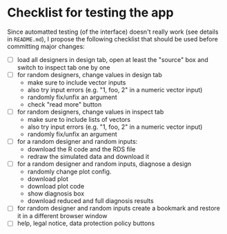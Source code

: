 # Checklist for testing the app

Since automatted testing (of the interface) doesn't really work (see details in `README.md`), I propose the following checklist that should be used before committing major changes:


- [ ] load all designers in design tab, open at least the "source" box and switch to inspect tab one by one
- [ ] for random designers, change values in design tab
    - make sure to include vector inputs
    - also try input errors (e.g. "1, foo, 2" in a numeric vector input)
    - randomly fix/unfix an argument
    - check "read more" button
- [ ] for random designers, change values in inspect tab
    - make sure to include lists of vectors
    - also try input errors (e.g. "1, foo, 2" in a numeric vector input)
    - randomly fix/unfix an argument
- [ ] for a random designer and random inputs:
    - download the R code and the RDS file
    - redraw the simulated data and download it
- [ ] for a random designer and random inputs, diagnose a design
    - randomly change plot config.
    - download plot
    - download plot code
    - show diagnosis box
    - download reduced and full diagnosis results
- [ ] for random designer and random inputs create a bookmark and restore it in a different browser window
- [ ] help, legal notice, data protection policy buttons
